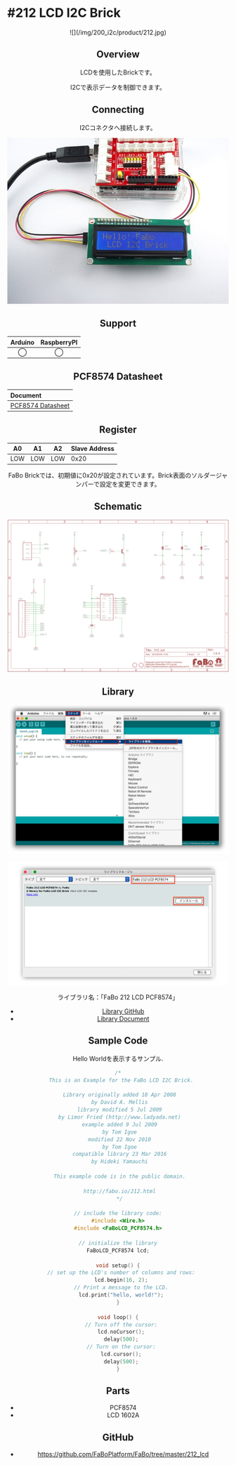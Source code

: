 # #212 LCD I2C Brick

<center>![](/img/200_i2c/product/212.jpg)
<!--COLORME-->

## Overview
LCDを使用したBrickです。

I2Cで表示データを制御できます。

## Connecting
I2Cコネクタへ接続します。

![](/img/200_i2c/connect/212_lcd_connect.jpg)

## Support
|Arduino|RaspberryPI|
|:--:|:--:|
|◯|◯|

## PCF8574 Datasheet
| Document |
|:--|
| [PCF8574 Datasheet](http://www.tij.co.jp/jp/lit/ds/symlink/pcf8574.pdf) |

## Register
| A0 | A1 | A2 | Slave Address |
| -- | -- | -- | -- |
| LOW | LOW | LOW | 0x20 |

FaBo Brickでは、初期値に0x20が設定されています。Brick表面のソルダージャンパーで設定を変更できます。

## Schematic
![](/img/200_i2c/schematic/212_lcd.png)

## Library


![](/img/common/install_lib.png)

![](/img/200_i2c/docs/212_lcd_docs_003.png)

  ライブラリ名：「FaBo 212 LCD PCF8574」

- [Library GitHub](https://github.com/FaBoPlatform/FaBoLCD-PCF8574-Library)
- [Library Document](http://fabo.io/doxygen/FaBoLCD-PCF8574-Library)

## Sample Code

Hello Worldを表示するサンプル.

```c
/*
  This is an Example for the FaBo LCD I2C Brick.

 Library originally added 18 Apr 2008
 by David A. Mellis
 library modified 5 Jul 2009
 by Limor Fried (http://www.ladyada.net)
 example added 9 Jul 2009
 by Tom Igoe
 modified 22 Nov 2010
 by Tom Igoe
 compatible library 23 Mar 2016
 by Hideki Yamauchi

 This example code is in the public domain.

 http://fabo.io/212.html
 */

// include the library code:
#include <Wire.h>
#include <FaBoLCD_PCF8574.h>

// initialize the library
FaBoLCD_PCF8574 lcd;

void setup() {
  // set up the LCD's number of columns and rows:
  lcd.begin(16, 2);
  // Print a message to the LCD.
  lcd.print("hello, world!");
}

void loop() {
  // Turn off the cursor:
  lcd.noCursor();
  delay(500);
  // Turn on the cursor:
  lcd.cursor();
  delay(500);
}
```

## Parts
- PCF8574
- LCD 1602A

## GitHub
- https://github.com/FaBoPlatform/FaBo/tree/master/212_lcd
